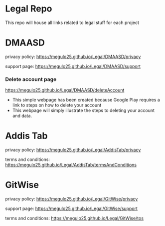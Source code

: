 # Legal Repo

This repo will house all links related to legal stuff for each project

# DMAASD

privacy policy: https://megulo25.github.io/Legal/DMAASD/privacy

support page: https://megulo25.github.io/Legal/DMAASD/support

### Delete account page

https://megulo25.github.io/Legal/DMAASD/deleteAccount

- This simple webpage has been created because Google Play requires a link to steps on how to delete your account
- This webpage will simply illustrate the steps to deleting your account and data.

# Addis Tab
privacy policy: https://megulo25.github.io/Legal/AddisTab/privacy

terms and conditions: https://megulo25.github.io/Legal/AddisTab/termsAndConditions

# GitWise

privacy policy: https://megulo25.github.io/Legal/GitWise/privacy

support page: https://megulo25.github.io/Legal/GitWise/support

terms and conditions: https://megulo25.github.io/Legal/GitWise/tos